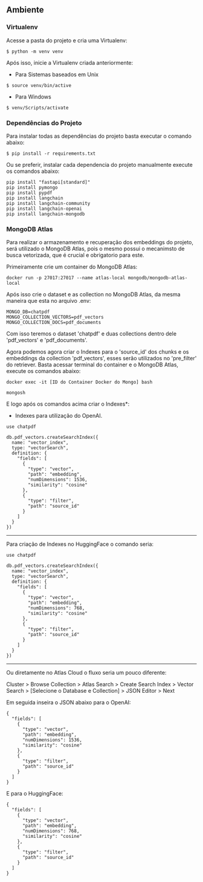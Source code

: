 ## Ambiente

### Virtualenv

Acesse a pasta do projeto e cria uma Virtualenv:

```
$ python -m venv venv
```

Após isso, inicie a Virtualenv criada anteriormente:

* Para Sistemas baseados em Unix
```
$ source venv/bin/active
```
* Para Windows
```
$ venv/Scripts/activate
```

### Dependências do Projeto

Para instalar todas as dependências do projeto basta executar o comando abaixo:

```
$ pip install -r requirements.txt
```

Ou se preferir, instalar cada dependencia do projeto manualmente execute os comandos abaixo:

```
pip install "fastapi[standard]"
pip install pymongo
pip install pypdf
pip install langchain
pip install langchain-community
pip install langchain-openai
pip install langchain-mongodb 
```

### MongoDB Atlas

Para realizar o armazenamento e recuperação dos embeddings do projeto, será utilizado o MongoDB Atlas, pois o mesmo possui o mecanimsto de busca vetorizada, que é crucial e obrigatorio para este.

Primeiramente crie um container do MongoDB Atlas:

```
docker run -p 27017:27017 --name atlas-local mongodb/mongodb-atlas-local
```

Após isso crie o dataset e as collection no MongoDB Atlas, da mesma maneira que esta no arquivo .env:

```
MONGO_DB=chatpdf
MONGO_COLLECTION_VECTORS=pdf_vectors
MONGO_COLLECTION_DOCS=pdf_documents
```

Com isso teremos o dataset 'chatpdf' e duas collections dentro dele 'pdf_vectors' e 'pdf_documents'.

Agora podemos agora criar o Indexes para o 'source_id' dos chunks e os embeddings da collection 'pdf_vectors', esses serão utilizados no 'pre_filter' do retriever. Basta acessar terminal do container e o MongoDB Atlas, execute os comandos abaixo:

```
docker exec -it [ID do Container Docker do Mongo] bash  
```
```
mongosh
```

E logo após os comandos acima criar o Indexes*:

* Indexes para utilização do OpenAI.

```
use chatpdf

db.pdf_vectors.createSearchIndex({
  name: "vector_index",
  type: "vectorSearch",
  definition: {
    "fields": [
      {
        "type": "vector",
        "path": "embedding",
        "numDimensions": 1536,
        "similarity": "cosine"
      },
      {
        "type": "filter",
        "path": "source_id"
      }
    ]
  }
})
```

***

Para criação de Indexes no HuggingFace o comando seria:

```
use chatpdf

db.pdf_vectors.createSearchIndex({
  name: "vector_index",
  type: "vectorSearch",
  definition: {
    "fields": [
      {
        "type": "vector",
        "path": "embedding",
        "numDimensions": 768,
        "similarity": "cosine"
      },
      {
        "type": "filter",
        "path": "source_id"
      }
    ]
  }
})
```

***

Ou diretamente no Atlas Cloud o fluxo seria um pouco diferente:

Cluster > Browse Collection >
Atlas Search > Create Search Index >
Vector Search > [Selecione o Database e Collection] > JSON Editor > Next

Em seguida inseira o JSON abaixo para o OpenAI:

```
{
  "fields": [
    {
      "type": "vector",
      "path": "embedding",
      "numDimensions": 1536,
      "similarity": "cosine"
    },
    {
      "type": "filter",
      "path": "source_id"
    }
  ]
}
```

E para o HuggingFace:

```
{
  "fields": [
    {
      "type": "vector",
      "path": "embedding",
      "numDimensions": 768,
      "similarity": "cosine"
    },
    {
      "type": "filter",
      "path": "source_id"
    }
  ]
}
```